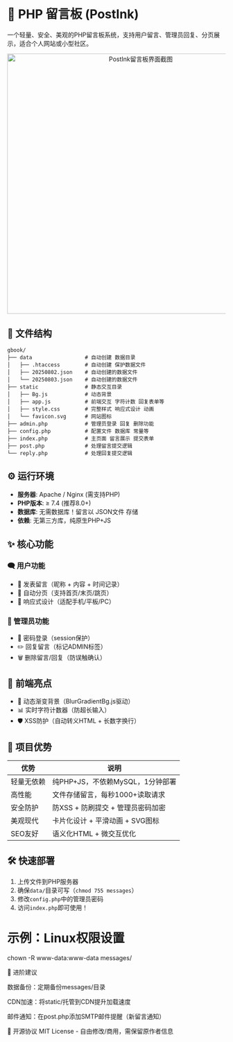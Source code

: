 # 📝 PHP 留言板 (PostInk)

一个轻量、安全、美观的PHP留言板系统，支持用户留言、管理员回复、分页展示，适合个人网站或小型社区。

<p align="center">
  <img src="https://img.232355.xyz/lyb.png" alt="PostInk留言板界面截图" width="600">
</p>

## 📂 文件结构
```
gbook/
├── data                 # 自动创建 数据目录
│   ├── .htaccess        # 自动创建 保护数据文件
│   ├── 20250802.json    # 自动创建的数据文件
│   └── 20250803.json    # 自动创建的数据文件
├── static               # 静态交互目录
│   ├── Bg.js            # 动态背景
│   ├── app.js           # 前端交互 字符计数 回复表单等
│   ├── style.css        # 完整样式 响应式设计 动画 
│   └── favicon.svg      # 网站图标
├── admin.php            # 管理员登录 回复 删除功能
├── config.php           # 配置文件 数据库 常量等 
├── index.php            # 主页面 留言展示 提交表单
├── post.php             # 处理留言提交逻辑
└── reply.php            # 处理回复提交逻辑
```
## ⚙️ 运行环境

- **服务器**: Apache / Nginx (需支持PHP)
- **PHP版本**: ≥ 7.4 (推荐8.0+)
- **数据库**: 无需数据库！留言以 JSON文件 存储
- **依赖**: 无第三方库，纯原生PHP+JS

## ✨ 核心功能

### 🗨️ 用户功能
- 📝 发表留言（昵称 + 内容 + 时间记录）
- 🔢 自动分页（支持首页/末页/跳页）
- 📱 响应式设计（适配手机/平板/PC）

### 🔐 管理员功能
- 🔑 密码登录（session保护）
- ✏️ 回复留言（标记ADMIN标签）
- 🗑️ 删除留言/回复（防误触确认）

## 🎨 前端亮点
- 🌈 动态渐变背景（BlurGradientBg.js驱动）
- 📊 实时字符计数器（防超长输入）
- 🛡️ XSS防护（自动转义HTML + 长数字换行）

## 🚀 项目优势

| 优势         | 说明                                                                 |
|--------------|----------------------------------------------------------------------|
| 轻量无依赖   | 纯PHP+JS，不依赖MySQL，1分钟部署                                    |
| 高性能       | 文件存储留言，每秒1000+读取请求                                     |
| 安全防护     | 防XSS + 防刷提交 + 管理员密码加密                                   |
| 美观现代     | 卡片化设计 + 平滑动画 + SVG图标                                     |
| SEO友好      | 语义化HTML + 微交互优化                                             |

## 🛠️ 快速部署

1. 上传文件到PHP服务器
2. 确保`data/`目录可写（`chmod 755 messages`）
3. 修改`config.php`中的管理员密码
4. 访问`index.php`即可使用！

# 示例：Linux权限设置  
chown -R www-data:www-data messages/

🌟 进阶建议

数据备份：定期备份messages/目录

CDN加速：将static/托管到CDN提升加载速度

邮件通知：在post.php添加SMTP邮件提醒（新留言通知）

📜 开源协议
MIT License - 自由修改/商用，需保留原作者信息
